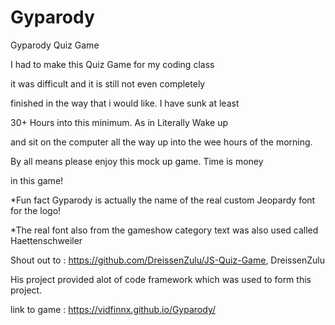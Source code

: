 # Gyparody
Gyparody Quiz Game

I had to make this Quiz Game for my coding class

it was difficult and it is still not even completely

finished in the way that i would like. I have sunk at least

30+ Hours into this minimum. As in Literally Wake up 

and sit on the computer all the way up into the wee hours of the morning.

By all means please enjoy this mock up game. Time is money

in this game!

*Fun fact Gyparody is actually the name of the real custom Jeopardy
font for the logo!

*The real font also from the gameshow category text was also used
called Haettenschweiler

Shout out to : https://github.com/DreissenZulu/JS-Quiz-Game, DreissenZulu

His project provided alot of code framework which was used to form this project.


link to game : https://vidfinnx.github.io/Gyparody/


